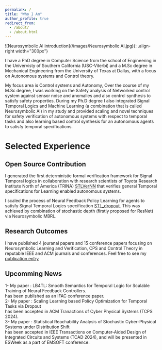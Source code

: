 ```yaml
---
permalink: /
title: "Who I Am"
author_profile: true
redirect_from: 
  - /about/
  - /about.html
---
```


![Neurosymbolic AI introduction](/images/Neurosymbolic AI.jpg){: .align-right width="300px"}

I have a PhD degree in Computer Science from the school of Engineering in the Univervisty of Southern California (USC-Viterbi) and a M.Sc degree in Mechanical Engineering from the University of Texas at Dallas, with a focus on Autonomous systems and Control theory.

My focus area is Control systems and Autonomy, Over the course of my M.Sc degree, I was working on the Safety analysis of Networked control system against sensor noise and anomalies and also control synthesis to satisfy safety properties. During my Ph.D degree I also integrated Signal Temporal Logics and Machine Learning (a combination that is called Neurosymbolic AI) in my study and provided scaling and novel techniques for safety verification of autonomous systems with respect to temporal tasks and also learning based control synthesis for an autonomous agents to satisfy temporal specifications.   


# Selected Experience

## Open Source Contribution
I generated the first deterministic formal verification framework for Signal Temporal logics in collaboration with research scientists of Toyota Research Institute North of America (TRINA) [STLVerNN](https://github.com/Navidhashemicodes/STLVerNN) that verifies general Temporal specifications for Learning enabled autonomous systems.

I scaled the process of Neural Feedback Policy Learning for agents to satisfy Signal Temporal Logics specification [STL_dropout](https://github.com/Navidhashemicodes/STL_dropout). This was achieved by combination of stochastic depth (firstly proposed for ResNet) via Neurosymbolic MBRL.

## Research Outcomes
I have published 4 jouranal papers and 15 conference papers focusing on Neurosymbolic Learning and Verification, CPS and Control Theory in reputable IEEE and ACM journals and conferences. Feel free to see my [publication entry](https://navidhashemicodes.github.io/publications/)   


## Upcomming News
1- My paper :  LB4TL: Smooth Semantics for Temporal Logic for Scalable Training of Neural Feedback Controllers.<br> has been published as an IFAC conference paper.<br>
2- My paper :  Scaling Learning based Policy Optimization for Temporal Tasks via Dropout<br> has been accepted in ACM Tranactions of Cyber Physical Systems (TCPS 2024).<br>
3- My paper :  Statistical Reachability Analysis of Stochastic Cyber-Physical Systems under Distribution Shift<br> has been accepted in IEEE Transactions on Computer-Aided Design of Integrated Circuits and Systems (TCAD 2024), and will be presented in ESWeek as a part of EMSOFT conference.<br>
